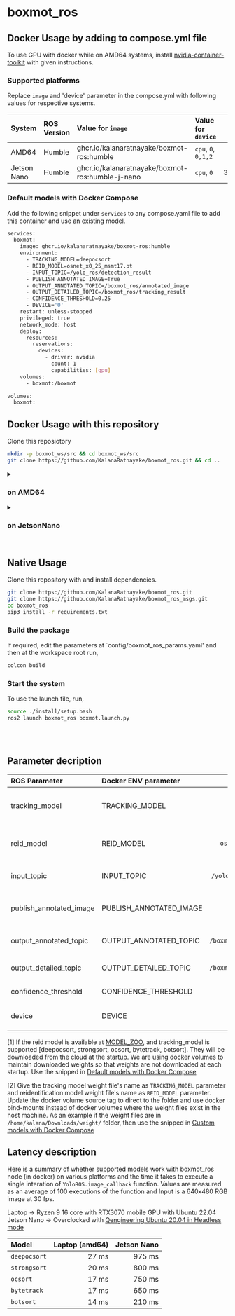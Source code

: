 # boxmot_ros

## Docker Usage by adding to compose.yml file

To use GPU with docker while on AMD64 systems, install [nvidia-container-toolkit](https://docs.nvidia.com/datacenter/cloud-native/container-toolkit/latest/install-guide.html) with given instructions.

### Supported platforms

Replace `image` and 'device' parameter in the compose.yml with following values for respective systems.

| System              | ROS Version | Value for `image`                                 | Value for `device`  | Size    |
| :---                | :---        | :---                                              |  :---               | :---:   |
| AMD64               | Humble      | ghcr.io/kalanaratnayake/boxmot-ros:humble         | `cpu`, `0`, `0,1,2` | 5.64 GB |
| Jetson Nano         | Humble      | ghcr.io/kalanaratnayake/boxmot-ros:humble-j-nano  | `cpu`, `0`          | 3.29GB  |

### Default models with Docker Compose

Add the following snippet under `services` to any compose.yaml file to add this container and use an existing model.

```bash
services:
  boxmot:
    image: ghcr.io/kalanaratnayake/boxmot-ros:humble
    environment:
      - TRACKING_MODEL=deepocsort
      - REID_MODEL=osnet_x0_25_msmt17.pt
      - INPUT_TOPIC=/yolo_ros/detection_result
      - PUBLISH_ANNOTATED_IMAGE=True
      - OUTPUT_ANNOTATED_TOPIC=/boxmot_ros/annotated_image
      - OUTPUT_DETAILED_TOPIC=/boxmot_ros/tracking_result
      - CONFIDENCE_THRESHOLD=0.25
      - DEVICE='0'
    restart: unless-stopped
    privileged: true
    network_mode: host
    deploy:
      resources:
        reservations:
          devices:
            - driver: nvidia
              count: 1
              capabilities: [gpu]   
    volumes:
      - boxmot:/boxmot

volumes:
  boxmot:
```

## Docker Usage with this repository

Clone this reposiotory

```bash
mkdir -p boxmot_ws/src && cd boxmot_ws/src
git clone https://github.com/KalanaRatnayake/boxmot_ros.git && cd ..
```

<details> 
<summary> <h3> on AMD64 </h3> </summary>

Pull the Docker image and start compose (No need to run `docker compose build`)
```bash
cd src/boxmot_ros/docker
docker compose -f compose.amd64.yaml pull
docker compose -f compose.amd64.yaml up
```
</details>

<details> 
<summary> <h3> on JetsonNano </h3> </summary>

Pull the Docker image and start compose (No need to run `docker compose build`)
```bash
cd src/boxmot_ros/docker
docker compose -f compose.jnano.yaml pull
docker compose -f compose.jnano.yaml up
```
</details>

<br>

## Native Usage

Clone this repository with and install dependencies.

```bash
git clone https://github.com/KalanaRatnayake/boxmot_ros.git
git clone https://github.com/KalanaRatnayake/boxmot_ros_msgs.git
cd boxmot_ros
pip3 install -r requirements.txt
```

### Build the package

If required, edit the parameters at `config/boxmot_ros_params.yaml' and then at the workspace root run,
```bash
colcon build
```
### Start the system

To use the launch file, run,

```bash
source ./install/setup.bash
ros2 launch boxmot_ros boxmot.launch.py
```

<br>
<br>

## Parameter decription

| ROS Parameter           | Docker ENV parameter    | Default Value                | Description |
| :---                    | :---                    | :---:                        | :---        |
| tracking_model          | TRACKING_MODEL          | `deepocsort`                 | Model to be used for tracking. see [1] for default models and [2] for custom models |
| reid_model              | REID_MODEL              | `osnet_x0_25_msmt17.pt`      | Model to be used for reidentification. see [1] for default models and [2] for custom models |
| input_topic             | INPUT_TOPIC             | `/yolo_ros/detection_result` | Topic to subscribe for RGB image. Accepts `sensor_msgs/Image` |
| publish_annotated_image | PUBLISH_ANNOTATED_IMAGE | `False`                      | Whether to publish annotated image, increases callback execution time when set to `True` |
| output_annotated_topic  | OUTPUT_ANNOTATED_TOPIC  | `/boxmot_ros/annotated_image` | Topic for publishing annotated images uses `sensor_msgs/Image` |
| output_detailed_topic   | OUTPUT_DETAILED_TOPIC   | `/boxmot_ros/tracking_result` | Topic for publishing detailed results uses `boxmot_ros_msgs/YoloResult` |
| confidence_threshold    | CONFIDENCE_THRESHOLD    | `0.25`                      | Confidence threshold for predictions |
| device                  | DEVICE                  | `'0'`                       | `cpu` for CPU, `0` for gpu, `0,1,2,3` if there are multiple GPUs |


[1] If the reid model is available at [MODEL_ZOO](https://kaiyangzhou.github.io/deep-person-reid/MODEL_ZOO), and tracking_model is supported [deepocsort, strongsort, ocsort, bytetrack, botsort]. They will be downloaded from the cloud at the startup. We are using docker volumes to maintain downloaded weights so that weights are not downloaded at each startup. Use the snipped in [Default models with Docker Compose](https://github.com/KalanaRatnayake/boxmot_ros#default-models-with-docker-compose)

[2] Give the tracking model weight file's name as `TRACKING_MODEL` parameter and reidentification model weight file's name as `REID_MODEL` parameter. Update the docker volume source tag to direct to the folder and use docker bind-mounts instead of docker volumes where the weight files exist in the host machine. As an example if the weight files are in `/home/kalana/Downloads/weight/` folder, then use the snipped in [Custom models with Docker Compose](https://github.com/KalanaRatnayake/boxmot_ros#custom-models-with-docker-compose)

## Latency description

Here is a summary of whether supported models work with boxmot_ros node (in docker) on various platforms and the time it takes to execute a single interation of `YoloROS.image_callback` function. Values are measured as an average of 100 executions of the function and Input is a 640x480 RGB image at 30 fps.

Laptop -> Ryzen 9 16 core with RTX3070 mobile GPU with Ubuntu 22.04 \
Jetson Nano -> Overclocked with [Qengineering Ubuntu 20.04 in Headless mode](https://github.com/Qengineering/Jetson-Nano-Ubuntu-20-image?tab=readme-ov-file#headless)

| Model | Laptop (amd64) | Jetson Nano |
| :---  |  ---: | ---: |
| `deepocsort` | 27 ms |  975 ms |
| `strongsort` | 20 ms |  800 ms |
| `ocsort`     | 17 ms |  750 ms |
| `bytetrack`  | 17 ms |  650 ms |
| `botsort`    | 14 ms |  210 ms |
